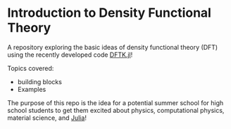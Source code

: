 # Introduction to Density Functional Theory
A repository exploring the basic ideas of density functional theory (DFT) using the recently developed code [DFTK.jl](https://juliamolsim.github.io/DFTK.jl/stable/)!

Topics covered:


- building blocks
- Examples


The purpose of this repo is the idea for a potential summer school for high school students to get them excited about physics, computational physics, material science, and [Julia](https://julialang.org)!
